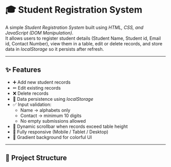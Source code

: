# 🎓 Student Registration System

A simple *Student Registration System* built using *HTML, CSS, and JavaScript (DOM Manipulation)*.  
It allows users to register student details (Student Name, Student id, Email id, Contact Number), view them in a table, edit or delete records, and store data in *localStorage* so it persists after refresh.

---

## ✨ Features
- ➕ Add new student records
- ✏ Edit existing records
- ❌ Delete records
- 💾 Data persistence using *localStorage*
- ✅ Input validation:
  - Name → alphabets only
  - Contact → minimum 10 digits
  - No empty submissions allowed
- 📜 Dynamic scrollbar when records exceed table height
- 🎨 Fully responsive (Mobile / Tablet / Desktop)
- 🌈 Gradient background for colorful UI

---

## 📂 Project Structure
